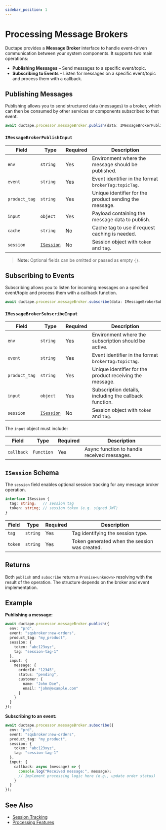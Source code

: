 ```yaml
---
sidebar_position: 1
---
```


# Processing Message Brokers

Ductape provides a **Message Broker** interface to handle event-driven communication between your system components. It supports two main operations:

- **Publishing Messages** – Send messages to a specific event/topic.
- **Subscribing to Events** – Listen for messages on a specific event/topic and process them with a callback.


## Publishing Messages

Publishing allows you to send structured data (messages) to a broker, which can then be consumed by other services or components subscribed to that event.

```ts
await ductape.processor.messageBroker.publish(data: IMessageBrokerPublishInput)
```

### `IMessageBrokerPublishInput`

| Field         | Type                        | Required | Description                                               |
| ------------- | --------------------------- | -------- | --------------------------------------------------------- |
| `env`         | `string`                    | Yes      | Environment where the message should be published.        |
| `event`       | `string`                    | Yes      | Event identifier in the format `brokerTag:topicTag`.      |
| `product_tag` | `string`                    | Yes      | Unique identifier for the product sending the message.    |
| `input`       | `object`                    | Yes      | Payload containing the message data to publish.           |
| `cache`       | `string`                    | No       | Cache tag to use if request caching is needed.            |
| `session`     | [`ISession`](#isession-schema) | No   | Session object with `token` and `tag`.                    |

> **Note:** Optional fields can be omitted or passed as empty `{}`.


## Subscribing to Events

Subscribing allows you to listen for incoming messages on a specified event/topic and process them with a callback function.

```ts
await ductape.processor.messageBroker.subscribe(data: IMessageBrokerSubscribeInput)
```

### `IMessageBrokerSubscribeInput`

| Field         | Type                        | Required | Description                                               |
| ------------- | --------------------------- | -------- | --------------------------------------------------------- |
| `env`         | `string`                    | Yes      | Environment where the subscription should be active.      |
| `event`       | `string`                    | Yes      | Event identifier in the format `brokerTag:topicTag`.      |
| `product_tag` | `string`                    | Yes      | Unique identifier for the product receiving the message.  |
| `input`       | `object`                    | Yes      | Subscription details, including the callback function.    |
| `session`     | [`ISession`](#isession-schema) | No   | Session object with `token` and `tag`.                    |

The `input` object must include:

| Field      | Type       | Required | Description                                 |
| ---------- | ---------- | -------- | ------------------------------------------- |
| `callback` | `Function` | Yes      | Async function to handle received messages. |


## `ISession` Schema

The `session` field enables optional session tracking for any message broker operation.

```ts
interface ISession {
  tag: string;   // session tag
  token: string; // session token (e.g. signed JWT)
}
```

| Field   | Type     | Required | Description                                   |
| ------- | -------- | -------- | --------------------------------------------- |
| `tag`   | `string` | Yes      | Tag identifying the session type.             |
| `token` | `string` | Yes      | Token generated when the session was created. |


## Returns

Both `publish` and `subscribe` return a `Promise<unknown>` resolving with the result of the operation. The structure depends on the broker and event implementation.


## Example

**Publishing a message:**
```ts
await ductape.processor.messageBroker.publish({
  env: "prd",
  event: "sqsbroker:new-orders",
  product_tag: "my_product",
  session: {
    token: "abc123xyz",
    tag: "session-tag-1"
  },
  input: {
    message: {
      orderId: "12345",
      status: "pending",
      customer: {
        name: "John Doe",
        email: "john@example.com"
      }
    }
  }
});
```

**Subscribing to an event:**
```ts
await ductape.processor.messageBroker.subscribe({
  env: "prd",
  event: "sqsbroker:new-orders",
  product_tag: "my_product",
  session: {
    token: "abc123xyz",
    tag: "session-tag-1"
  },
  input: {
    callback: async (message) => {
      console.log("Received message:", message);
      // Implement processing logic here (e.g., update order status)
    }
  }
});
```


## See Also

* [Session Tracking](../sessions)
* [Processing Features](../features)
